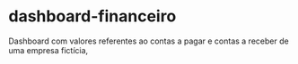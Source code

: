 # dashboard-financeiro
Dashboard com valores referentes ao contas a pagar e contas a receber de uma empresa fictícia,
